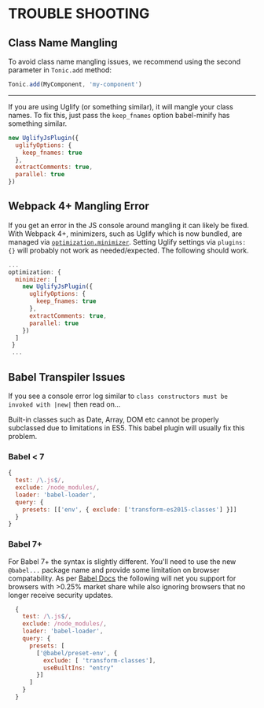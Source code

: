 # TROUBLE SHOOTING

## Class Name Mangling

To avoid class name mangling issues, we recommend using the second parameter in `Tonic.add` method:

```js
Tonic.add(MyComponent, 'my-component')
```

---

If you are using Uglify (or something similar), it will mangle your class names.
To fix this, just pass the `keep_fnames` option babel-minify has something
similar.

```js
new UglifyJsPlugin({
  uglifyOptions: {
    keep_fnames: true
  },
  extractComments: true,
  parallel: true
})
```

## Webpack 4+ Mangling Error

If you get an error in the JS console around mangling it can likely be fixed. With Webpack 4+, minimizers, such as Uglify which is now bundled, are managed via [`optimization.minimizer`][0]. Setting Uglify settings via `plugins: {}` will probably not work as needed/expected. The following should work.

```js
...
optimization: {
  minimizer: [
    new UglifyJsPlugin({
      uglifyOptions: {
        keep_fnames: true
      },
      extractComments: true,
      parallel: true
    })
  ]
 }
 ...
```

## Babel Transpiler Issues

If you see a console error log similar to `class constructors must be invoked with |new|` then read on...

Built-in classes such as Date, Array, DOM etc cannot be properly subclassed due
to limitations in ES5. This babel plugin will usually fix this problem.

### Babel < 7

```js
{
  test: /\.js$/,
  exclude: /node_modules/,
  loader: 'babel-loader',
  query: {
    presets: [['env', { exclude: ['transform-es2015-classes'] }]]
  }
}
```

### Babel 7+

For Babel 7+ the syntax is slightly different. You'll need to use the new `@babel...` package name and provide some limitation on browser compatability. As per [Babel Docs][1] the following will net you support for browsers with >0.25% market share while also ignoring browsers that no longer receive security updates.

```js
  {
    test: /\.js$/,
    exclude: /node_modules/,
    loader: 'babel-loader',
    query: {
      presets: [
        ['@babel/preset-env', {
          exclude: [ 'transform-classes'],
          useBuiltIns: "entry" 
        }]
      ]
    }
  }
```

[0]: https://webpack.js.org/configuration/optimization/#optimization-minimizer
[1]: https://babeljs.io/docs/en/babel-preset-env#browserslist-integration
